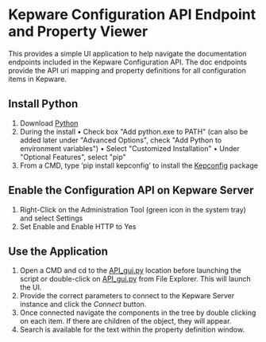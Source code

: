 # Kepware Configuration API Endpoint and Property Viewer

This provides a simple UI application to help navigate the documentation endpoints included in the Kepware Configuration API. The doc endpoints provide the API uri mapping and property definitions for all configuration items in Kepware.

## Install Python

1. Download [Python](https://www.python.org/downloads/)
2. During the install
    • Check box "Add python.exe to PATH" (can also be added later under "Advanced Options", check "Add Python to environment variables")
    • Select "Customized Installation"
    • Under "Optional Features", select "pip"
3. From a CMD, type ‘pip install kepconfig’ to install the [Kepconfig](https://github.com/PTCInc/Kepware-ConfigAPI-SDK-Python) package

## Enable the Configuration API on Kepware Server

1. Right-Click on the Administration Tool (green icon in the system tray) and select Settings
2. Set Enable and Enable HTTP to Yes

## Use the Application

1. Open a CMD and cd to the [API_gui.py](API_gui.py) location before launching the script or double-click on [API_gui.py](API_gui.py) from File Explorer. This will launch the UI.
2. Provide the correct parameters to connect to the Kepware Server instance and click the *Connect* button.
3. Once connected navigate the components in the tree by double clicking on each item. If there are children of the object, they will appear.
4. Search is available for the text within the property definition window.
